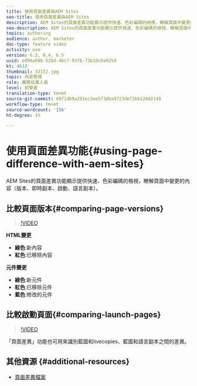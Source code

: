 ```yaml
---
title: 使用頁面差異與AEM Sites
seo-title: 使用頁面差異與AEM Sites
description: AEM Sites的頁面差異功能顯示提供快速、色彩編碼的檢視，瞭解頁面中變更的內容（版本、即時副本、啟動、語言副本）。
seo-description: AEM Sites的頁面差異功能顯示提供快速、色彩編碼的檢視，瞭解頁面中變更的內容（版本、即時副本、啟動、語言副本）。
topics: authoring
audience: author, marketer
doc-type: feature video
activity: use
version: 6.3, 6.4, 6.5
uuid: e096a08b-528d-48c7-93fb-73b10c0a9259
kt: 4633
thumbnail: 32152.jpg
topic: 內容管理
role: 業務從業人員
level: 初學者
translation-type: tm+mt
source-git-commit: d9714b9a291ec3ee5f3dba9723de72bb120d2149
workflow-type: tm+mt
source-wordcount: '156'
ht-degree: 1%

---
```



# 使用頁面差異功能{#using-page-difference-with-aem-sites}

AEM Sites的頁面差異功能顯示提供快速、色彩編碼的檢視，瞭解頁面中變更的內容（版本、即時副本、啟動、語言副本）。

## 比較頁面版本{#comparing-page-versions}

>[!VIDEO](https://video.tv.adobe.com/v/32152?quality=9&learn=on)

**HTML變更**

* **綠色**:新內容
* **紅色**:已移除內容

**元件變更**

* **綠色**:新元件
* **紅色**:已移除元件
* **藍色**:修改的元件

## 比較啟動頁面{#comparing-launch-pages}

>[!VIDEO](https://video.tv.adobe.com/v/17746/?quality=9&learn=on)

「頁面差異」功能也可用來識別藍圖和livecopies、藍圖和語言副本之間的差異。

## 其他資源 {#additional-resources}

* [頁面差異檔案](https://docs.adobe.com/content/help/en/experience-manager-65/authoring/siteandpage/page-diff.html)
